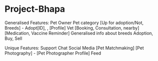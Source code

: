 # Project-Bhapa

Generalised Features:
Pet Owner 
Pet category [Up for adoption/Not, Breeds] - Adopt[ID], , [Profile]
Vet  [Booking, Consultation, nearby]
[Medication, Vaccine Reminder]
Generalised info about breeds
Adoption, Buy, Sell


Unique Features:
Support Chat
Social Media
[Pet Matchmaking]
[Pet Photography] - [Pet Photographer Profile]
Feed

